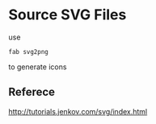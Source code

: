Source SVG Files
=======================

use

`fab svg2png` 

to generate icons

Referece
-------------
    
http://tutorials.jenkov.com/svg/index.html